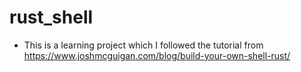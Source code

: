 # rust_shell

- This is a learning project which I followed the tutorial from https://www.joshmcguigan.com/blog/build-your-own-shell-rust/ 

